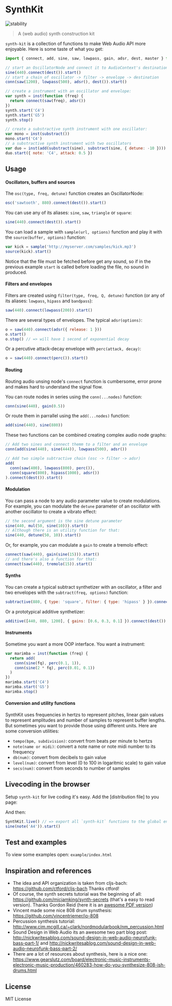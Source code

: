 # SynthKit

![stability](https://img.shields.io/badge/stability-experimental-red.svg?style=flat-square)

> A (web audio) synth construction kit

`synth-kit` is a collection of functions to make Web Audio API more enjoyable. Here is some taste of what you get:

```js
import { connect, add, sine, saw, lowpass, gain, adsr, dest, master } from 'synth-kit'

// start an OscillatorNode and connect it to AudioContext's destination
sine(440).connect(dest()).start()
// start a chain of oscillator -> filter -> envelope -> destination
conn(saw(1200), lowpass(500), adsr(), dest()).start()

// create a instrument with an oscillator and envelope:
var synth = inst(function (freq) {
  return connect(saw(freq), adsr())
})
synth.start('C4')
synth.start('G5')
synth.stop()

// create a substractive synth instrument with one oscillator:
var mono = inst(substract())
mono.start('C4')
// a substractive synth instrument with two oscillators
var duo = inst(add(substract(sine), substract(sine, { detune: -10 })))
duo.start({ note: 'C4', attack: 0.5 })
```

## Usage

#### Oscillators, buffers and sources

The `osc(type, freq, detune)` function creates an OscillatorNode:

```js
osc('sawtooth', 880).connect(dest()).start()
```

You can use any of its aliases: `sine`, `saw`, `triangle` or `square`:

```js
sine(440).connect(dest()).start()
```

You can load a sample with `sample(url, options)` function and play it with the `source(buffer, options)` function:

```js
var kick = sample('http://myserver.com/samples/kick.mp3')
source(kick).start()
```

Notice that the file must be fetched before get any sound, so if in the previous example `start` is called before loading the file, no sound in produced.


#### Filters and envelopes

Filters are created using `filter(type, freq, Q, detune)` function (or any of its aliases: `lowpass`, `hipass` and `bandpass`):

```js
saw(440).connect(lowpass(200)).start()
```

There are several types of envelopes. The typical `adsr(options)`:

```js
o = saw(440).connect(adsr({ release: 1 }))
o.start()
o.stop() // => will have 1 second of exponential decay
```

Or a percutive attack-decay envelope with `perc(attack, decay)`:

```js
o = saw(440).connect(perc()).start()
```

#### Routing

Routing audio unsing node's `connect` function is cumbersome, error prone and makes hard to understand the signal flow.

You can route nodes in series using the `conn(...nodes)` function:

```js
conn(sine(440), gain(0.5))
```

Or route them in parrallel using the `add(...nodes)` function:

```js
add(sine(440), sine(880))
```

These two functions can be combined creating complex audio node graphs:

```js
// Add two sines and connect themm to a filter and an envelope
conn(add(sine(440), sine(444)), lowpass(500), adsr())

// Add two simple subtractive chain (osc -> filter -> adsr)
add(
  conn(saw(400), lowpass(800), perc()),
  conn(square(800), hipass(1000), adsr())
).connect(dest()).start()
```

#### Modulation

You can pass a node to any audio parameter value to create modulations. For example, you can modulate the `detune` parameter of an oscillator with another oscillator to create a vibrato effect:

```js
// the second argument is the sine detune parameter
sine(440, mul(50, sine(10))).start()
// Although there is an utility function for that:
sine(440, detune(50, 10)).start()
```

Or, for example, you can modulate a `gain` to create a tremolo effect:

```js
connect(saw(440), gain(sine(15))).start()
// and there's also a function for that:
connect(saw(440), tremolo(15)).start()
```

#### Synths

You can create a typical subtract synthetizer with an oscillator, a filter and two envelopes with the `subtract(freq, options)` function:

```js
subtractive(880, { type: 'square', filter: { type: 'hipass' } }).connect(dest()).start()
```

Or a prototypical additive synthetizer:

```js
additive([440, 880, 1200], { gains: [0.6, 0.3, 0.1] }).connect(dest()).start()
```

#### Instruments

Sometime you want a more OOP interface. You want a instrument:

```js
var marimba = inst(function (freq) {
  return add(
    conn(sine(fq), perc(0.1, 1)),
    conn(sine(2 * fq), perc(0.01, 0.1))
  )
})
marimba.start('C4')
marimba.start('G5')
marimba.stop()
```


#### Conversion and utility functions

SynthKit uses frequencies in hertzs to represent pitches, linear gain values to represent amplitudes and number of samples to represent buffer lengths. But sometimes you want to provide those using different units. Here are some conversion utilities:

- `tempo(bpm, subdivision)`: convert from beats per minute to hertzs
- `note(name or midi)`: convert a note name or note midi number to its frequency
- `db(num)`: convert from decibels to gain value
- `level(num)`: convert from level (0 to 100 in logaritmic scale) to gain value
- `secs(num)`: convert from seconds to number of samples

## Livecoding in the browser

Setup `synth-kit` for live coding it's easy. Add the [distribution file] to you page:

And then:

```js
SynthKit.live() // => export all `synth-kit` functions to the global environment
sine(note('A4')).start()
```


## Test and examples

To view some examples open: `example/index.html`

## Inspiration and references

- The idea and API organization is taken from cljs-bach: https://github.com/ctford/cljs-bach Thanks ctford!
- Of course, the synth secrets tutorial was the beginning of all: https://github.com/micjamking/synth-secrets (that's a easy to read version). Thanks Gordon Reid (here it is an [awesome PDF version](http://www.mediafire.com/file/7w2dcsqmkbeduea/Synth+Secrets+Complete.pdf))
- Vincent made some nice 808 drum synsthesis: https://github.com/vincentriemer/io-808
- Percussion synthesis tutorial: http://www.cim.mcgill.ca/~clark/nordmodularbook/nm_percussion.html
- Sound Design in Web Audio its an awesome two part blog post: http://nickwritesablog.com/sound-design-in-web-audio-neurofunk-bass-part-1/ and http://nickwritesablog.com/sound-design-in-web-audio-neurofunk-bass-part-2/
- There are a lot of resources about synthesis, here is a nice one: https://www.gearslutz.com/board/electronic-music-instruments-electronic-music-production/460283-how-do-you-synthesize-808-ish-drums.html

## License

MIT License

